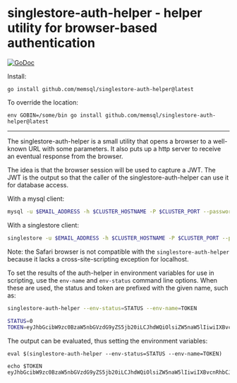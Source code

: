 # singlestore-auth-helper - helper utility for browser-based authentication

[![GoDoc](https://godoc.org/github.com/singlestore/singlestore-auth-helper?status.svg)](https://pkg.go.dev/github.com/singlestore/singlestore-auth-helper)

Install:

	go install github.com/memsql/singlestore-auth-helper@latest

To override the location:

	env GOBIN=/some/bin go install github.com/memsql/singlestore-auth-helper@latest

---

The singlestore-auth-helper is a small utility that opens a browser to a well-known
URL with some parameters. It also puts up a http server to receive an eventual response
from the browser.

The idea is that the browser session will be used to capture a JWT. The JWT is the
output so that the caller of the singlestore-auth-helper can use it for database access.

With a mysql client:

```sh
mysql -u $EMAIL_ADDRESS -h $CLUSTER_HOSTNAME -P $CLUSTER_PORT --password=`singlestore-auth-helper` --ssl=TRUE
```

With a singlestore client:

```sh
singlestore -u $EMAIL_ADDRESS -h $CLUSTER_HOSTNAME -P $CLUSTER_PORT --password=`singlestore-auth-helper` --ssl=TRUE --enable-cleartext-plugin
```

Note: the Safari browser is not compatible with the `singlestore-auth-helper` because it lacks a cross-site-scripting exception for localhost.

To set the results of the auth-helper in environment variables for use in scripting, use the `env-name` and `env-status` command line options. When these are used, the status and token are prefixed with the given name, such as:

```sh
singlestore-auth-helper --env-status=STATUS --env-name=TOKEN

STATUS=0
TOKEN=eyJhbGcibW9zc0BzaW5nbGVzdG9yZS5jb20iLCJhdWQiOlsiZW5naW5lIiwiIXBvcnRhbCJdLCJleHAiOjE
```

The output can be evaluated, thus setting the environment variables:

```shell
eval $(singlestore-auth-helper --env-status=STATUS --env-name=TOKEN)

echo $TOKEN
eyJhbGcibW9zc0BzaW5nbGVzdG9yZS5jb20iLCJhdWQiOlsiZW5naW5lIiwiIXBvcnRhbCJdLCJleHAiOjE
```

